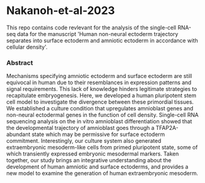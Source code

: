 # Nakanoh-et-al-2023 

This repo contains code revlevant for the analysis of the single-cell RNA-seq data for the manuscript 'Human non-neural ectoderm trajectory separates into surface ectoderm and amniotic ectoderm in accordance with cellular density'.

### Abstract
Mechanisms specifying amniotic ectoderm and surface ectoderm are still equivocal in human due to
their resemblances in expression patterns and signal requirements. This lack of knowledge hinders
legitimate strategies to recapitulate embryogenesis. Here, we developed a human pluripotent stem
cell model to investigate the divergence between these primordial tissues. We established a culture
condition that upregulates amnioblast genes and non-neural ectodermal genes in the function of cell
density. Single-cell RNA sequencing analysis on the in vitro amnioblast differentiation showed that
the developmental trajectory of amnioblast goes through a TFAP2A-abundant state which may be
permissive for surface ectoderm commitment. Interestingly, our culture system also generated
extraembryonic mesoderm-like cells from primed pluripotent state, some of which transiently
expressed embryonic mesodermal markers. Taken together, our study brings an integrative
understanding about the development of human amniotic and surface ectoderms, and provides a new
model to examine the generation of human extraembryonic mesoderm.
